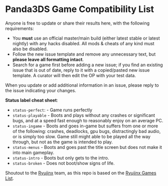 # Panda3DS Game Compatibility List

Anyone is free to update or share their results here, with the following requirements:
- You **must** use an official master/main build (either latest stable or latest nightly) with any hacks disabled. All mods & cheats of any kind must also be disabled.
- Follow the new issue template and remove any unnecessary text, but **please leave all formatting intact**.
- Search for a game first before adding a new issue; if you find an existing issue that is out of date, reply to it with a copied/pasted new issue template. A curator will then edit the OP with your test data.

When you update or add additional information in an issue, please reply to the issue indicating your changes.

**Status label cheat sheet**:
- `status-perfect`: - Game runs perfectly
- `status-playable` - Boots and plays without any crashes or significant bugs, and at a speed fast enough to reasonably enjoy on an average PC. 
- `status-ingame` - Boots and goes in-game but suffers from one or more of the following: crashes, deadlocks, gpu bugs, distractingly bad audio, or is simply too slow. Game still might able to be played all the way through, but not as the game is intended to play.
- `status-menus` - Boots and goes past the title screen but does not make it into main gameplay.
- `status-intro` - Boots but only gets to the intro.
- `status-broken` - Does not boot/show signs of life.

Shoutout to the [Ryujinx](https://github.com/Ryujinx/Ryujinx) team, as this repo is based on the [Ryujinx Games List](https://github.com/Ryujinx/Ryujinx-Games-List).
